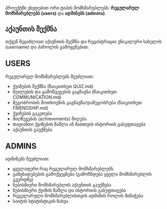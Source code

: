 პროექტში ვხვდებით ორი ტიპის მომხმარებლებს: **რეგულარულ მომხმარებლებს (users)** და **ადმინებს (admins)**.

## აქაუნთის შექმნა

თქვენ შეგიძლიათ აქაუნთის შექმნა და რეგისტრაცია უნიკალური სახელის (username) და პაროლის გამოყენებით.

## <span style="font-size: 24px;"> USERS </span>

რეგულარულ მომხმარებლებს შეუძლიათ:

- ქვიზების შექმნა (წაიკითხეთ QUIZ.md)
- მეილების და გამოწვევების გაგზავნა (წაიკითხეთ COMMUNICATION.md)
- მეგობრობის მოთხოვნის გაგზავნა/დამეგობრება (წაიკითხეთ FRIENDSHIP.md)
- ქვიზების გაკეთება
- მიღწევების (achievements) მიღება
- თავიანთი ქვიზების წაშლა ან მათთვის ისტორიის გასუფთავება
- აქაუნთის გაუქმება

## <span style="font-size: 24px;"> ADMINS </span>

ადმინებს შეუძლიათ:

- ყველაფერი რაც რეგულარულ მომხმარებლებს
- განცხადებების გამოქვეყნება (გამოჩნდება ყველა მომხმარებლის გვერდზე)
- ნებისმიერი მომხმარებლის აქაუნთის გაუქმება
- ნებისმიერი ქვიზის წაშლა და ისტორიის გასუფთავება
- რეგულარული მომხმარებლისთვის ადმინის როლის მინიჭება
- საიტის სტატისტიკის ნახვა
